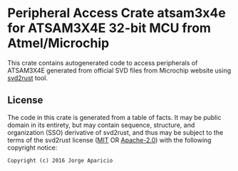 # Peripheral Access Crate atsam3x4e for ATSAM3X4E 32-bit MCU from Atmel/Microchip

This crate contains autogenerated code to access peripherals of ATSAM3X4E generated
from official SVD files from Microchip website using
[svd2rust](https://github.com/rust-embedded/svd2rust/) tool.

## License

The code in this crate is generated from a table of facts.  It may be public
domain in its entirety, but may contain sequence, structure, and organization
(SSO) derivative of svd2rust, and thus may be subject to the terms of the
svd2rust license ([MIT](https://opensource.org/licenses/MIT) OR
[Apache-2.0](http://www.apache.org/licenses/LICENSE-2.0.txt)) with the
following copyright notice:

`Copyright (c) 2016 Jorge Aparicio`

